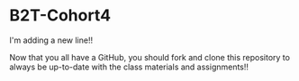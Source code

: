 # B2T-Cohort4
I'm adding a new line!!

Now that you all have a GitHub, you should fork and clone this repository to always be up-to-date with the class materials and assignments!!
